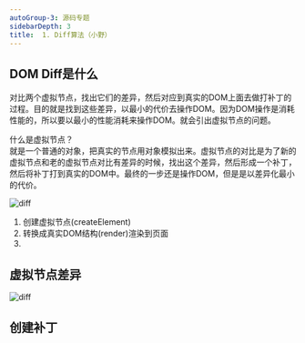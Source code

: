 ```yaml
---
autoGroup-3: 源码专题
sidebarDepth: 3
title:  1. Diff算法（小野）
---
```


## DOM Diff是什么
对比两个虚拟节点，找出它们的差异，然后对应到真实的DOM上面去做打补丁的过程。目的就是找到这些差异，以最小的代价去操作DOM。因为DOM操作是消耗性能的，所以要以最小的性能消耗来操作DOM。就会引出虚拟节点的问题。

什么是虚拟节点？    
就是一个普通的对象，把真实的节点用对象模拟出来。虚拟节点的对比是为了新的虚拟节点和老的虚拟节点对比有差异的时候，找出这个差异，然后形成一个补丁，然后将补丁打到真实的DOM中。最终的一步还是操作DOM，但是是以差异化最小的代价。

<img :src="$withBase('/framework/Vue/diff10.jpg')" alt="diff" />

1. 创建虚拟节点(createElement)
2. 转换成真实DOM结构(render)渲染到页面
3. 

## 虚拟节点差异
<img :src="$withBase('/framework/Vue/diff11.jpg')" alt="diff" />

## 创建补丁